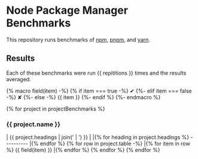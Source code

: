# Node Package Manager Benchmarks

This repository runs benchmarks of [npm](https://github.com/npm/npm), [pnpm](https://github.com/pnpm/pnpm), and [yarn](https://github.com/yarnpkg/yarn).

## Results

Each of these benchmarks were run {{ repititions }} times and the results averaged.

{% macro field(item) -%}
    {% if item === true -%}
        ✔
    {%- elif item === false -%}
        ✘
    {%- else -%}
        {{ item }}
    {%- endif %}
{%- endmacro %}

{% for project in projectBenchmarks %}
### {{ project.name }}

| {{ project.headings | join(' | ') }} |
|{% for heading in project.headings %} ---------- |{% endfor %}
{% for row in project.table -%}
    |{% for item in row %} {{ field(item) }} |{% endfor %}
{% endfor %}
{% endfor %}

